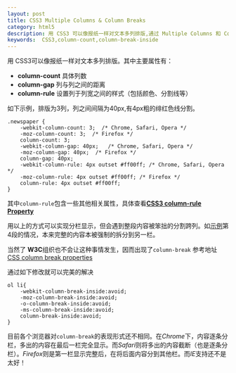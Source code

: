 ```yaml
---
layout: post
title: CSS3 Multiple Columns & Column Breaks
category: html5
description: 用 CSS3 可以像报纸一样对文本多列排版,通过 Multiple Columns 和 Column Breaks 保证了完美显示
keywords:  CSS3,column-count,column-break-inside
--- 
```


用 CSS3可以像报纸一样对文本多列排版。其中主要属性有： 

+ **column-count**  具体列数
+ **column-gap**   列与列之间的距离
+ **column-rule**  设置列于列宽之间的样式（包括颜色、分割线等）

如下示例，排版为3列，列之间间隔为40px,有4px粗的绯红色线分割。

```
.newspaper {
    -webkit-column-count: 3;  /* Chrome, Safari, Opera */
    -moz-column-count: 3;  /* Firefox */
    column-count: 3;
    -webkit-column-gap: 40px;   /* Chrome, Safari, Opera */
    -moz-column-gap: 40px;  /* Firefox */
    column-gap: 40px;
    -webkit-column-rule: 4px outset #ff00ff; /* Chrome, Safari, Opera */
    -moz-column-rule: 4px outset #ff00ff; /* Firefox */
    column-rule: 4px outset #ff00ff;
}
```

其中`column-rule`包含一些其他相关属性，具体查看[**CSS3 column-rule Property**](http://www.w3schools.com/cssref/css3_pr_column-rule.asp) 

用以上的方式可以实现分栏显示，但会遇到整段内容被笨拙的分割跨列。如[示例](/blog/code/column1.html)第4段的情况，本来完整的内容本被强制的拆分到另一栏。

当然了 **W3C**组织也不会让这种事情发生，因而出现了`column-break` 参考地址[ CSS column break properties](http://www.w3.org/TR/css3-multicol/#column-breaks)

通过如下修改就可以完美的解决

```
ol li{
    -webkit-column-break-inside:avoid;
    -moz-column-break-inside:avoid;
    -o-column-break-inside:avoid;
    -ms-column-break-inside:avoid;
    column-break-inside:avoid;
}
```
目前各个浏览器对`column-break`的表现形式还不相同。在*Chrome*下，内容逐条分栏，多出的内容在最后一栏完全显示。而*Safari*则将多出的内容截断（也是逐条分栏）。*Firefox*则是第一栏显示完整后，在将后面内容分到其他栏。而*IE*支持还不是太好！